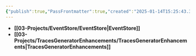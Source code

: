 ```yaml
---
{"publish":true,"PassFrontmatter":true,"created":"2025-01-14T15:25:43.328+05:30","updated":"2024-12-26T18:35:48.000+05:30"}
---
```




- **[[03-Projects/EventStore/EventStore\|EventStore]]**
- **[[03-Projects/TracesGeneratorEnhancements/TracesGeneratorEnhancements\|TracesGeneratorEnhancements]]**

